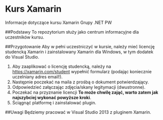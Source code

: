 # Kurs Xamarin
Informacje dotyczące kursu Xamarin Grupy .NET PW

##Podstawy
To repozytorium służy jako centrum informacyjne dla uczestników kursu.

##Przygotowanie
Aby w pełni uczestniczyć w kursie, należy mieć licencję studencką Xamarin i zainstalowany Xamarin dla Windows, w tym dodatek do Visual Studio.

1. Aby zaaplikować o licencję studencką, należy na https://xamarin.com/student wypełnić formularz (podając koniecznie uczelniany adres email!).
2. Następnie poczekać na maila z prośbą o dokument potwierdzający.
3. Odpowiedzieć załączając zdjęcia/skany legitymacji (dwustronne).
4. Poczekać na przyznanie licencji **To może chwilę zająć, warto zatem jak najszybciej wykonać powyższe kroki**.
5. Ściągnąć platformę i zainstalować plugin.

##Uwagi
Będziemy pracować w Visual Studio 2013 z pluginem Xamarin.
